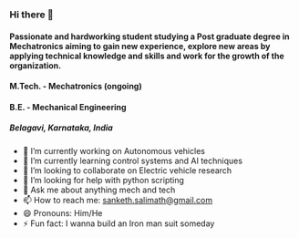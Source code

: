 ### Hi there 👋
#### Passionate and hardworking student studying a Post graduate degree in Mechatronics aiming to gain new experience, explore new areas by applying technical knowledge and skills and work for the growth of the organization.
#### M.Tech. - Mechatronics (ongoing)
#### B.E. - Mechanical Engineering
##### Belagavi, Karnataka, India


- 🔭 I’m currently working on Autonomous vehicles
- 🌱 I’m currently learning control systems and AI techniques
- 👯 I’m looking to collaborate on Electric vehicle research
- 🤔 I’m looking for help with python scripting
- 💬 Ask me about anything mech and tech
- 📫 How to reach me: sanketh.salimath@gmail.com
- 😄 Pronouns: Him/He
- ⚡ Fun fact: I wanna build an Iron man suit someday
<!--
-->
